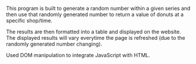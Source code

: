 This program is built to generate a random number within a given series and then use that randomly generated number to return a value of donuts at a specific shop/time.

The results are then formatted into a table and displayed on the website. The displayed results will vary everytime the page is refreshed (due to the randomly generated number changing).

Used DOM manipulation to integrate JavaScript with HTML.
